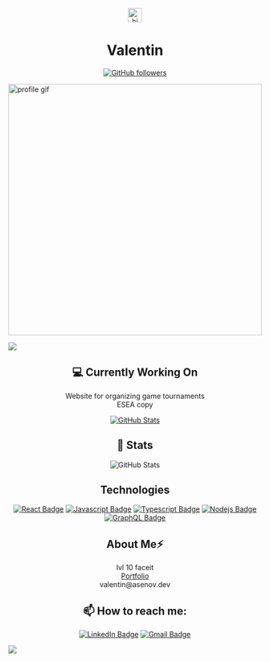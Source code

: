 
<p align="center">
  <img src="https://user-images.githubusercontent.com/1303154/88677602-1635ba80-d120-11ea-84d8-d263ba5fc3c0.gif" width="28px" height="28px" alt="hi">
  <br>
  <h1 align="center">Valentin</h1>
  <p align="center">
    <a href="https://github.com/alt-plus-f4?tab=followers">
      <img src="https://img.shields.io/github/followers/alt-plus-f4.svg?style=social&label=Follow" alt="GitHub followers" />
    </a>
  </p>
</p>

 <img src="https://github.com/user-attachments/assets/5fb09a87-f9ee-416b-853e-739d5f6079a6" alt="profile gif" width="100%" height="500px">

![](https://komarev.com/ghpvc/?username=alt-plus-f4&style=for-the-badge)

<p align="center">
<h2 align="center">💻 Currently Working On</h2>

<p align="center">
  Website for organizing game tournaments<br>
  ESEA copy
</p>
<p align="center">
  <a href="https://github.com/alt-plus-f4/tournler">
    <img src="https://github-readme-stats.vercel.app/api/pin/?username=alt-plus-f4&repo=tournler" alt="GitHub Stats" />
  </a>
</p>

<h2 align="center">👀 Stats</h2>

<p align="center">
  <img src="https://github-readme-streak-stats.herokuapp.com/?user=alt-plus-f4" alt="GitHub Stats" />
</p>

<h2 align="center">Technologies</h2>

<p align="center">
  <a href="#"><img src="https://img.shields.io/badge/-React-61DBFB?style=for-the-badge&labelColor=black&logo=react&logoColor=61DBFB" alt="React Badge"/></a>
  <a href="#"><img src="https://img.shields.io/badge/-Javascript-F0DB4F?style=for-the-badge&labelColor=black&logo=javascript&logoColor=F0DB4F" alt="Javascript Badge"/></a>
  <a href="#"><img src="https://img.shields.io/badge/-Typescript-007acc?style=for-the-badge&labelColor=black&logo=typescript&logoColor=007acc" alt="Typescript Badge"/></a>
  <a href="#"><img src="https://img.shields.io/badge/-Nodejs-3C873A?style=for-the-badge&labelColor=black&logo=node.js&logoColor=3C873A" alt="Nodejs Badge"/></a>
  <a href="#"><img src="https://img.shields.io/badge/-GraphQl-e535ab?style=for-the-badge&labelColor=black&logo=graphql&logoColor=e535ab" alt="GraphQL Badge"/></a>
</p>

<h2 align="center">About Me⚡</h2>

<p align="center">
   lvl 10 faceit 
  <br>
  <a href="https://assenov.me">Portfolio</a>
  <br>
  <a>valentin@asenov.dev</a>
</p>

<h2 align="center">📫 How to reach me:</h2>

<p align="center">
  <a href="https://www.linkedin.com/in/valentin-assenov"><img src="https://img.shields.io/badge/LinkedIn-0077B5?style=for-the-badge&logo=linkedin&logoColor=white" alt="LinkedIn Badge"/></a>
  <a href="mailto:ConnectWith@valentin.p.asenov.2020@elsys-bg.org"><img src="https://img.shields.io/badge/Gmail-D14836?style=for-the-badge&logo=gmail&logoColor=white" alt="Gmail Badge"/></a>
</p>

![](https://hit.yhype.me/github/profile?user_id=79216061)
